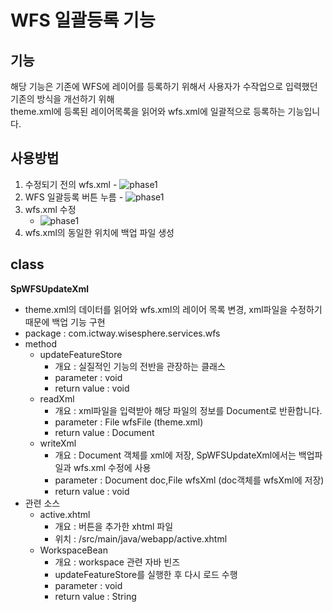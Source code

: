 # WFS 일괄등록 기능

## 기능
해당 기능은 기존에 WFS에 레이어를 등록하기 위해서 사용자가 수작업으로 입력했던 기존의 방식을 개선하기 위해  
theme.xml에 등록된 레이어목록을 읽어와 wfs.xml에 일괄적으로 등록하는 기능입니다.

## 사용방법
  1. 수정되기 전의 wfs.xml
    - ![phase1](./img/phase1.png)
  1. WFS 일괄등록 버튼 누름 
    - ![phase1](./img/phase2.png)
  1. wfs.xml 수정
     - ![phase1](./img/phase3.png)
  1. wfs.xml의 동일한 위치에 백업 파일 생성
## class
 **SpWFSUpdateXml**
  * theme.xml의 데이터를 읽어와 wfs.xml의 레이어 목록 변경, xml파일을 수정하기 때문에 백업 기능 구현
  * package : com.ictway.wisesphere.services.wfs
  * method
    * updateFeatureStore
      * 개요 : 실질적인 기능의 전반을 관장하는 클래스
      * parameter : void
      * return value : void
    * readXml
      * 개요 : xml파일을 입력받아 해당 파일의 정보를 Document로 반환합니다.
      * parameter : File wfsFile (theme.xml)
      * return value : Document
    * writeXml
      * 개요 : Document 객체를 xml에 저장, SpWFSUpdateXml에서는 백업파일과 wfs.xml 수정에 사용
      * parameter : Document doc,File wfsXml (doc객체를 wfsXml에 저장)
      * return value : void
  * 관련 소스
    * active.xhtml
      * 개요 : 버튼을 추가한 xhtml 파일
      * 위치 : /src/main/java/webapp/active.xhtml
    * WorkspaceBean
      * 개요 : workspace 관련 자바 빈즈
      * updateFeatureStore를 실행한 후 다시 로드 수행
      * parameter : void
      * return value : String